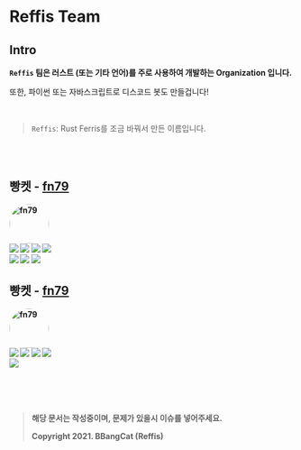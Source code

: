 # **Reffis Team**

## **Intro**

**`Reffis` 팀은 러스트 (또는 기타 언어)를 주로 사용하여 개발하는 Organization 입니다.**

또한, 파이썬 또는 자바스크립트로 디스코드 봇도 만들겁니다!




<br>

> `Reffis`: Rust Ferris를 조금 바꿔서 만든 이름입니다.


<br><br>

<h2><b>빵켓 - <a href="https://github.com/fn79">fn79</a></h2> 
 
<img src="https://avatars.githubusercontent.com/u/74909209?v=4" width="70" height="70" alt="fn79" style="border-radius: 70%; overflow: hidden;">
 <br>
<img src="https://img.shields.io/badge/Github-fn79-blue">
<img src="https://img.shields.io/badge/Cute-%3E3%3C-pink">
<img src="https://img.shields.io/badge/개발팀-success">
<img src="https://img.shields.io/badge/%EB%94%94%EC%8A%A4%EC%BD%94%EB%93%9C-!%20Bread%20Cat%230002-informational">
<br>
<img src="https://img.shields.io/badge/Rust-critical">
<img src="https://img.shields.io/badge/Python-blue">
<img src="https://img.shields.io/badge/CSharp-yellow">
   
<br>

   <h2><b>빵켓 - <a href="https://github.com/bbangcat">fn79</a></h2> 
    
<img src="https://avatars.githubusercontent.com/u/80893470?v=4" width="70" height="70" alt="fn79" style="border-radius: 70%; overflow: hidden;">
 <br>
<img src="https://img.shields.io/badge/Github-bbangcat-blue">
<img src="https://img.shields.io/badge/Cute-%3E3%3C-pink">
<img src="https://img.shields.io/badge/개발팀-success">
<img src="https://img.shields.io/badge/%EB%94%94%EC%8A%A4%EC%BD%94%EB%93%9C-!%20Bread%20Cat%230002-informational">
<br>
<img src="https://img.shields.io/badge/부계정-red">
   
<br>

<br><br><br>

 > 해당 문서는 작성중이며, 문제가 있을시 이슈를 넣어주세요.
 >
 > **Copyright 2021. BBangCat (Reffis)**
